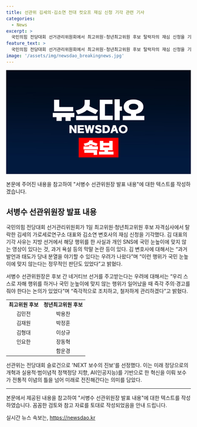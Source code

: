 ```yaml
---
title: 선관위 김세의·김소연 전대 컷오프 재심 신청 기각 관련 기사
categories:
  - News
excerpt: >
  국민의힘 전당대회 선거관리위원회에서 최고위원·청년최고위원 후보 탈락자의 재심 신청을 기각하는 결정이 나왔다. 지역 선거에서의 부적절한 행동과 논란적인 발언으로 이들의 후보 자격이 부적합하다는 이유로 밝혀졌다. 또한, 후보자 간의 부정적 선거 경쟁에 대한 우려가 제기되고, 선관위는 NEXT 보수의 진보를 전당대회 슬로건으로 선정하여 미래지향적 정책을 강조했다. 이에 대해 서병수 선관위원장은 후보들의 결정에 대해 심판인 선관위가 이야기하는 것은 바람직하지 못하다는 반박을 했다.
feature_text: >
  국민의힘 전당대회 선거관리위원회에서 최고위원·청년최고위원 후보 탈락자의 재심 신청을 기각하는 결정이 나왔다. 지역 선거에서의 부적절한 행동과 논란적인 발언으로 이들의 후보 자격이 부적합하다는 이유로 밝혀졌다. 또한, 후보자 간의 부정적 선거 경쟁에 대한 우려가 제기되고, 선관위는 NEXT 보수의 진보를 전당대회 슬로건으로 선정하여 미래지향적 정책을 강조했다. 이에 대해 서병수 선관위원장은 후보들의 결정에 대해 심판인 선관위가 이야기하는 것은 바람직하지 못하다는 반박을 했다.
image: '/assets/img/newsdao_breakingnews.jpg'
---
```


<p><img src="/assets/img/newsdao_breakingnews.jpg" alt="firstkoreanews 속보" /></p>

<p>본문에 주어진 내용을 참고하여 "서병수 선관위원장 발표 내용"에 대한 텍스트를 작성하겠습니다. </p>

<h2 data-ke-size="size26">서병수 선관위원장 발표 내용</h2>

<p data-ke-size="size16">국민의힘 전당대회 선거관리위원회가 1일 최고위원·청년최고위원 후보 자격심사에서 탈락한 김세의 가로세로연구소 대표와 김소연 변호사의 재심 신청을 기각했다. 김 대표의 기각 사유는 지방 선거에서 해당 행위를 한 사실과 개인 SNS에 국민 눈높이에 맞지 않는 영상이 있다는 것, 과거 욕설 등의 막말 논란 등이 있다. 김 변호사에 대해서는 “과거 발언과 태도가 당내 분열을 야기할 수 있다는 우려가 나왔다”며 “이런 행위가 국민 눈높이에 맞지 않는다는 정무적인 판단도 있었다”고 밝혔다.</p>

<p data-ke-size="size16">서병수 선관위원장은 후보 간 네거티브 선거를 주고받는다는 우려에 대해서는 “우리 스스로 자해 행위를 하거나 국민 눈높이에 맞지 않는 행위가 일어났을 때 즉각 주의·경고를 줘야 한다는 논의가 있었다”며 “즉각적으로 조치하고, 철저하게 관리하겠다”고 밝혔다.</p>

<table>
    <tr>
        <td style="text-align: center; height: 17px;"><b>최고위원 후보</b></td>
        <td style="text-align: center; height: 17px;"><b>청년최고위원 후보</b></td>
    </tr>
    <tr>
        <td style="text-align: center; height: 17px;">김민전</td>
        <td style="text-align: center; height: 17px;">박용찬</td>
    </tr>
    <tr>
        <td style="text-align: center; height: 17px;">김재원</td>
        <td style="text-align: center; height: 17px;">박정훈</td>
    </tr>
    <tr>
        <td style="text-align: center; height: 17px;">김형대</td>
        <td style="text-align: center; height: 17px;">이상규</td>
    </tr>
    <tr>
        <td style="text-align: center; height: 17px;">인요한</td>
        <td style="text-align: center; height: 17px;">장동혁</td>
    </tr>
    <tr>
        <td style="text-align: center; height: 17px;"></td>
        <td style="text-align: center; height: 17px;">함운경</td>
    </tr>
</table>

<p data-ke-size="size16">선관위는 전당대회 슬로건으로 'NEXT 보수의 진보'를 선정했다. 이는 미래 정당으로의 개혁과 실용적·범이념적 정책정당 지향, AI(인공지능)를 기반으로 한 혁신을 이뤄 보수가 전통적 이념의 틀을 넘어 미래로 전진해간다는 의미를 담았다.</p>

<hr>

<p data-ke-size="size16">본문에서 제공된 내용을 참고하여 "서병수 선관위원장 발표 내용"에 대한 텍스트를 작성하였습니다. 꼼꼼한 검토와 참고 자료를 토대로 작성되었음을 안내 드립니다.</p>
실시간 뉴스 속보는, <a href="https://newsdao.kr" rel="dofollow">https://newsdao.kr</a>


